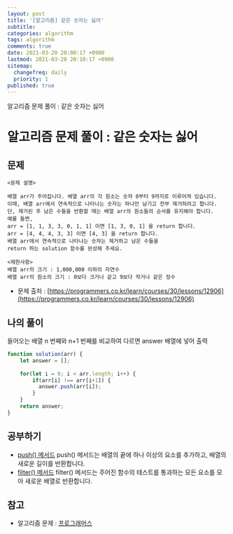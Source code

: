 ```yaml
---
layout: post
title: '[알고리즘] 같은 숫자는 싫어'
subtitle: 
categories: algorithm
tags: algorithm
comments: true
date: 2021-03-20 20:00:17 +0900
lastmod: 2021-03-20 20:10:17 +0900
sitemap:
  changefreq: daily
  priority: 1
published: true
---
```


알고리즘 문제 풀이 : 같은 숫자는 싫어<br />

# 알고리즘 문제 풀이 : 같은 숫자는 싫어

## 문제 
```text
<문제 설명>

배열 arr가 주어집니다. 배열 arr의 각 원소는 숫자 0부터 9까지로 이루어져 있습니다. 
이때, 배열 arr에서 연속적으로 나타나는 숫자는 하나만 남기고 전부 제거하려고 합니다. 
단, 제거된 후 남은 수들을 반환할 때는 배열 arr의 원소들의 순서를 유지해야 합니다. 
예를 들면,
arr = [1, 1, 3, 3, 0, 1, 1] 이면 [1, 3, 0, 1] 을 return 합니다.
arr = [4, 4, 4, 3, 3] 이면 [4, 3] 을 return 합니다.
배열 arr에서 연속적으로 나타나는 숫자는 제거하고 남은 수들을 
return 하는 solution 함수를 완성해 주세요.

<제한사항>
배열 arr의 크기 : 1,000,000 이하의 자연수
배열 arr의 원소의 크기 : 0보다 크거나 같고 9보다 작거나 같은 정수
```

* 문제 출처 : [https://programmers.co.kr/learn/courses/30/lessons/12906](https://programmers.co.kr/learn/courses/30/lessons/12906)


## 나의 풀이
들어오는 배열 n 번째와 n+1 번째를 비교하여 다르면 answer 배열에 넣어 출력

```javascript
function solution(arr) {
    let answer = [];
    
    for(let i = 0; i < arr.length; i++) {
        if(arr[i] !== arr[i+1]) {
          answer.push(arr[i]);
        }
    }
    return answer;
}
```



## 공부하기
- [push() 메서드](https://developer.mozilla.org/ko/docs/Web/JavaScript/Reference/Global_Objects/Array/push) 
push() 메서드는 배열의 끝에 하나 이상의 요소를 추가하고, 배열의 새로운 길이를 반환합니다.
- [filter() 메서드](https://developer.mozilla.org/ko/docs/Web/JavaScript/Reference/Global_Objects/Array/filter)
filter() 메서드는 주어진 함수의 테스트를 통과하는 모든 요소를 모아 새로운 배열로 반환합니다.



## 참고
- 알고리즘 문제 : [프로그래머스](https://programmers.co.kr)